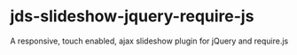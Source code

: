jds-slideshow-jquery-require-js
===============================

 A responsive, touch enabled, ajax slideshow plugin for jQuery and require.js
